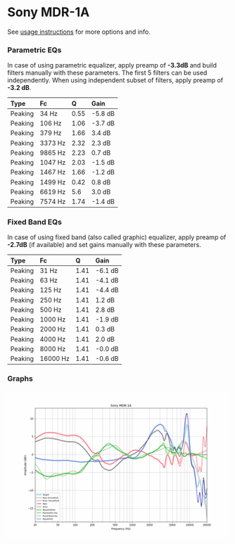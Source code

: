 # Sony MDR-1A
See [usage instructions](https://github.com/jaakkopasanen/AutoEq#usage) for more options and info.

### Parametric EQs
In case of using parametric equalizer, apply preamp of **-3.3dB** and build filters manually
with these parameters. The first 5 filters can be used independently.
When using independent subset of filters, apply preamp of **-3.2 dB**.

| Type    | Fc      |    Q | Gain    |
|:--------|:--------|:-----|:--------|
| Peaking | 34 Hz   | 0.55 | -5.8 dB |
| Peaking | 106 Hz  | 1.06 | -3.7 dB |
| Peaking | 379 Hz  | 1.66 | 3.4 dB  |
| Peaking | 3373 Hz | 2.32 | 2.3 dB  |
| Peaking | 9865 Hz | 2.23 | 0.7 dB  |
| Peaking | 1047 Hz | 2.03 | -1.5 dB |
| Peaking | 1467 Hz | 1.66 | -1.2 dB |
| Peaking | 1499 Hz | 0.42 | 0.8 dB  |
| Peaking | 6619 Hz | 5.6  | 3.0 dB  |
| Peaking | 7574 Hz | 1.74 | -1.4 dB |

### Fixed Band EQs
In case of using fixed band (also called graphic) equalizer, apply preamp of **-2.7dB**
(if available) and set gains manually with these parameters.

| Type    | Fc       |    Q | Gain    |
|:--------|:---------|:-----|:--------|
| Peaking | 31 Hz    | 1.41 | -6.1 dB |
| Peaking | 63 Hz    | 1.41 | -4.1 dB |
| Peaking | 125 Hz   | 1.41 | -4.4 dB |
| Peaking | 250 Hz   | 1.41 | 1.2 dB  |
| Peaking | 500 Hz   | 1.41 | 2.8 dB  |
| Peaking | 1000 Hz  | 1.41 | -1.9 dB |
| Peaking | 2000 Hz  | 1.41 | 0.3 dB  |
| Peaking | 4000 Hz  | 1.41 | 2.0 dB  |
| Peaking | 8000 Hz  | 1.41 | -0.0 dB |
| Peaking | 16000 Hz | 1.41 | -0.6 dB |

### Graphs
![](./Sony%20MDR-1A.png)